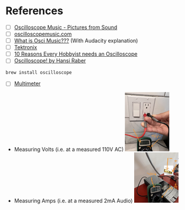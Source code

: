


# References

- [ ] [Oscilloscope Music - Pictures from Sound](https://www.youtube.com/watch?v=ZaTuFB5QXHo)
- [ ] [oscilloscopemusic.com](https://oscilloscopemusic.com/)
- [ ] [What is Osci Music???](https://www.youtube.com/watch?v=qUOAYvdiHFk) (With Audacity explanation)
- [ ] [Tektronix](https://www.tek.com/)
- [ ] [10 Reasons Every Hobbyist needs an Oscilloscope](https://www.hackster.io/news/10-reasons-every-hobbyist-needs-an-oscilloscope-507df34f38d9)
- [ ] [Oscilloscope! by Hansi Raber](https://oscilloscopemusic.com/software/oscilloscope/)

```
brew install oscilloscope
```

- [ ] [Multimeter](https://en.wikipedia.org/wiki/Multimeter)
* Measuring Volts (i.e. at a measured 110V AC) 
<img src=images/IMG_4406.jpeg width=25% height=25% > </img>
* Measuring Amps (i.e. at a measured 2mA Audio)
<img src=images/IMG_4407.jpeg width=25% height=25% > </img>

